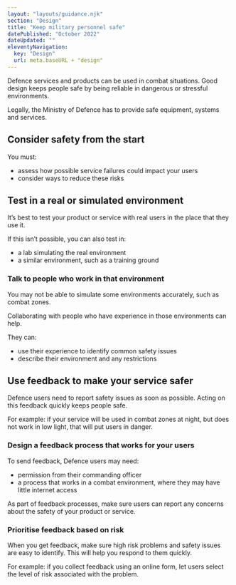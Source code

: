 ```yaml
---
layout: "layouts/guidance.njk"
section: "Design"
title: "Keep military personnel safe"
datePublished: "October 2022"
dateUpdated: ""
eleventyNavigation:
  key: "Design"
  url: meta.baseURL + "design"
---
```


Defence services and products can be used in combat situations. Good design keeps people safe by being reliable in dangerous or stressful environments.

Legally, the Ministry of Defence has to provide safe equipment, systems and services.

## Consider safety from the start

You must:

- assess how possible service failures could impact your users
- consider ways to reduce these risks

## Test in a real or simulated environment

It’s best to test your product or service with real users in the place that they use it.

If this isn’t possible, you can also test in:

- a lab simulating the real environment
- a similar environment, such as a training ground

### Talk to people who work in that environment

You may not be able to simulate some environments accurately, such as combat zones.

Collaborating with people who have experience in those environments can help.

They can:

- use their experience to identify common safety issues
- describe their environment and any restrictions

## Use feedback to make your service safer

Defence users need to report safety issues as soon as possible. Acting on this feedback quickly keeps people safe.

For example: if your service will be used in combat zones at night, but does not work in low light, that will put users in danger.

### Design a feedback process that works for your users

To send feedback, Defence users may need:

- permission from their commanding officer
- a process that works in a combat environment, where they may have little internet access

As part of feedback processes, make sure users can report any concerns about the safety of your product or service.

### Prioritise feedback based on risk

When you get feedback, make sure high risk problems and safety issues are easy to identify. This will help you respond to them quickly.

For example: if you collect feedback using an online form, let users select the level of risk associated with the problem.
